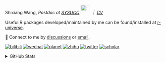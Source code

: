 
<p>Shixiang Wang, <em>Postdoc at <a href="https://sysucc.org.cn/">SYSUCC</a> <img src="https://media.giphy.com/media/WUlplcMpOCEmTGBtBW/giphy.gif" width="30">  ｜ <a href="https://shixiangwang.github.io/cv-shixiang/">CV</a>
</em></p>

Useful R packages developed/maintained by me can be found/installed at [r-universe](https://shixiangwang.r-universe.dev/).

💬 Connect to me by
[discussions](https://github.com/ShixiangWang/self-study/discussions) or [email](mailto:shixiang1994wang@gmail.com). 

[![bilibili](https://img.shields.io/badge/王诗翔-B站-yellow)](https://space.bilibili.com/11553374) [![wechat](https://img.shields.io/badge/王诗翔-微信公众号-important)](https://shixiangwang.github.io/home/logo/qrcode.jpg) [![planet](https://img.shields.io/badge/王诗翔-知识星球-blueviolet)](https://t.zsxq.com/rBqbIei)  [![zhihu](https://img.shields.io/badge/王诗翔-知乎-blue)](https://www.zhihu.com/people/shixiangwang) [![twitter](https://img.shields.io/badge/WangShxiang-twitter-ff69b4)](https://twitter.com/WangShxiang) [![scholar](https://img.shields.io/badge/ShixiangWang-Scholar-00ffff)](https://scholar.google.com/citations?user=FvNp0NkAAAAJ) 

<details>
 
<summary>GitHub Stats</summary>


<!--START_SECTION:waka-->
**🐱 My GitHub Data** 

> 📦 5.0 MB Used in GitHub's Storage 
 > 
> 🏆 644 Contributions in the Year 2024
 > 
> 🚫 Not Opted to Hire
 > 
> 📜 92 Public Repositories 
 > 
> 🔑 30 Private Repositories 
 > 
**I'm an Early 🐤** 

```text
🌞 Morning                2165 commits        ████░░░░░░░░░░░░░░░░░░░░░   15.94 % 
🌆 Daytime                5580 commits        ██████████░░░░░░░░░░░░░░░   41.07 % 
🌃 Evening                4969 commits        █████████░░░░░░░░░░░░░░░░   36.58 % 
🌙 Night                  871 commits         ██░░░░░░░░░░░░░░░░░░░░░░░   06.41 % 
```
📅 **I'm Most Productive on Wednesday** 

```text
Monday                   2086 commits        ████░░░░░░░░░░░░░░░░░░░░░   15.36 % 
Tuesday                  2437 commits        ████░░░░░░░░░░░░░░░░░░░░░   17.94 % 
Wednesday                2482 commits        █████░░░░░░░░░░░░░░░░░░░░   18.27 % 
Thursday                 2049 commits        ████░░░░░░░░░░░░░░░░░░░░░   15.08 % 
Friday                   2231 commits        ████░░░░░░░░░░░░░░░░░░░░░   16.42 % 
Saturday                 996 commits         ██░░░░░░░░░░░░░░░░░░░░░░░   07.33 % 
Sunday                   1304 commits        ██░░░░░░░░░░░░░░░░░░░░░░░   09.60 % 
```


**I Mostly Code in R** 

```text
R                        86 repos            ██████████████░░░░░░░░░░░   54.09 % 
Shell                    11 repos            ██░░░░░░░░░░░░░░░░░░░░░░░   06.92 % 
JavaScript               7 repos             █░░░░░░░░░░░░░░░░░░░░░░░░   04.40 % 
Jupyter Notebook         5 repos             █░░░░░░░░░░░░░░░░░░░░░░░░   03.14 % 
Rust                     3 repos             ░░░░░░░░░░░░░░░░░░░░░░░░░   01.89 % 
```




 Last Updated on 13/06/2024 18:52:26 UTC
<!--END_SECTION:waka-->

> These Readme stats are generated using github action [awesome-readme-stats](https://github.com/anmol098/waka-readme-stats)

-----

**NOTE: Top languages does not indicate my skill level or anything like that. It is just a metric of which languages have been hosted by me on GitHub based on the usage across repositories.**

</details>
